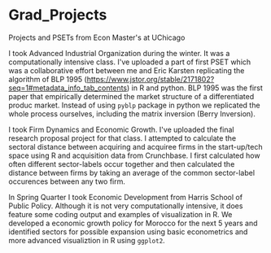 # Grad_Projects
Projects and PSETs from Econ Master's at UChicago

I took Advanced Industrial Organization during the winter. It was a computationally intensive class. I've uploaded a part of first PSET which was a collaborative effort between me and Eric Karsten replicating the algorithm of BLP 1995 (https://www.jstor.org/stable/2171802?seq=1#metadata_info_tab_contents) in R and python. BLP 1995 was the first paper that empirically determined the market structure of a differentiated produc market. Instead of using `pyblp` package in python we replicated the whole process ourselves, including the matrix inversion (Berry Inversion). 

I took Firm Dynamics and Economic Growth. I've uploaded the final research proposal project for that class. I attempted to calculate the sectoral distance between acquiring and acquiree firms in the start-up/tech space using R and acquisition data from Crunchbase. I first calculated how often different sector-labels occur together and then calculated the distance between firms by taking an average of the common sector-label occurences between any two firm.

In Spring Quarter I took Economic Development from Harris School of Public Policy. Although it is not very computationally intensive, it does feature some coding output and examples of visualization in R. We developed a economic growth policy for Morocco for the next 5 years and identified sectors for possible expansion using basic econometrics and more advanced visualiztion in R using `ggplot2`. 

